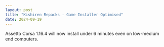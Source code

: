 ```yaml
---
layout: post
title: "Kishiren Repacks - Game Installer Optimised"
date: 2024-09-19
---
```


Assetto Corsa 1.16.4 will now install under 6 minutes even on low-medium end computers.
